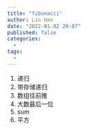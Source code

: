 ```yaml
---
title: "fibonacci"
author: Lin Han
date: "2022-01-02 20:07"
published: false
categories:
  -
tags:
  -
---
```


1. 递归
2. 带存储递归
3. 数组往前推
4. 大数最后一位
5. sum
6. 平方
